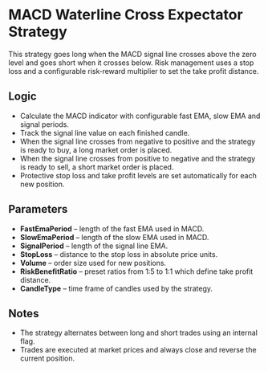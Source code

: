 # MACD Waterline Cross Expectator Strategy

This strategy goes long when the MACD signal line crosses above the zero level and goes short when it crosses below. Risk management uses a stop loss and a configurable risk‑reward multiplier to set the take profit distance.

## Logic
- Calculate the MACD indicator with configurable fast EMA, slow EMA and signal periods.
- Track the signal line value on each finished candle.
- When the signal line crosses from negative to positive and the strategy is ready to buy, a long market order is placed.
- When the signal line crosses from positive to negative and the strategy is ready to sell, a short market order is placed.
- Protective stop loss and take profit levels are set automatically for each new position.

## Parameters
- **FastEmaPeriod** – length of the fast EMA used in MACD.
- **SlowEmaPeriod** – length of the slow EMA used in MACD.
- **SignalPeriod** – length of the signal line EMA.
- **StopLoss** – distance to the stop loss in absolute price units.
- **Volume** – order size used for new positions.
- **RiskBenefitRatio** – preset ratios from 1:5 to 1:1 which define take profit distance.
- **CandleType** – time frame of candles used by the strategy.

## Notes
- The strategy alternates between long and short trades using an internal flag.
- Trades are executed at market prices and always close and reverse the current position.
